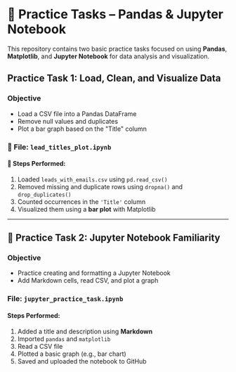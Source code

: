 # 📝 Practice Tasks – Pandas & Jupyter Notebook

This repository contains two basic practice tasks focused on using **Pandas**, **Matplotlib**, and **Jupyter Notebook** for data analysis and visualization.


##  Practice Task 1: Load, Clean, and Visualize Data

###  Objective
- Load a CSV file into a Pandas DataFrame
- Remove null values and duplicates
- Plot a bar graph based on the "Title" column

### 📁 File: `lead_titles_plot.ipynb`

#### 🧪 Steps Performed:
1. Loaded `leads_with_emails.csv` using `pd.read_csv()`
2. Removed missing and duplicate rows using `dropna()` and `drop_duplicates()`
3. Counted occurrences in the `'Title'` column
4. Visualized them using a **bar plot** with Matplotlib

---

## 📘 Practice Task 2: Jupyter Notebook Familiarity

###  Objective
- Practice creating and formatting a Jupyter Notebook
- Add Markdown cells, read CSV, and plot a graph

###  File: `jupyter_practice_task.ipynb`

####  Steps Performed:
1. Added a title and description using **Markdown**
2. Imported `pandas` and `matplotlib`
3. Read a CSV file
4. Plotted a basic graph (e.g., bar chart)
5. Saved and uploaded the notebook to GitHub
